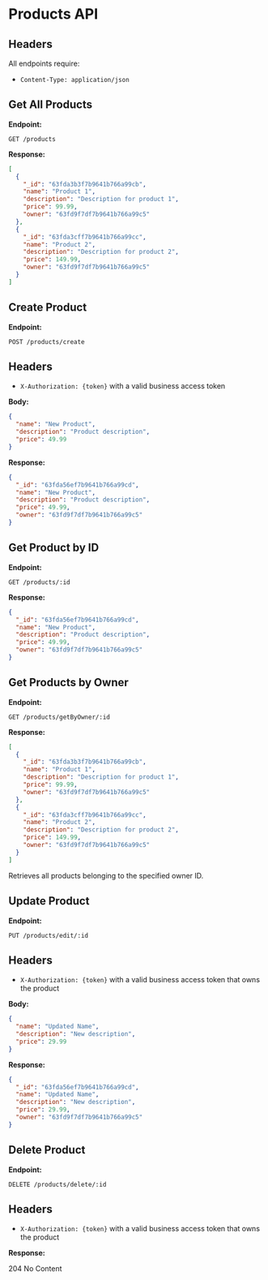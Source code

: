 
# Products API
## Headers
All endpoints require:

- `Content-Type: application/json`
## Get All Products

**Endpoint:**


```
GET /products
```

**Response:**

```json
[
  {
    "_id": "63fda3b3f7b9641b766a99cb",
    "name": "Product 1",
    "description": "Description for product 1", 
    "price": 99.99,
    "owner": "63fd9f7df7b9641b766a99c5"
  },
  {
    "_id": "63fda3cff7b9641b766a99cc",  
    "name": "Product 2",
    "description": "Description for product 2",
    "price": 149.99,
    "owner": "63fd9f7df7b9641b766a99c5"
  }
]
```

## Create Product

**Endpoint:** 

```
POST /products/create
```
## Headers
- `X-Authorization: {token}` with a valid business access token 

**Body:**

```json
{
  "name": "New Product",
  "description": "Product description",
  "price": 49.99 
}
```

**Response:**

```json
{
  "_id": "63fda56ef7b9641b766a99cd",
  "name": "New Product",
  "description": "Product description",
  "price": 49.99,
  "owner": "63fd9f7df7b9641b766a99c5" 
}
```

## Get Product by ID

**Endpoint:**

```
GET /products/:id
```

**Response:**

```json
{
  "_id": "63fda56ef7b9641b766a99cd",
  "name": "New Product",
  "description": "Product description", 
  "price": 49.99,
  "owner": "63fd9f7df7b9641b766a99c5"
}
```
## Get Products by Owner 

**Endpoint:**

```
GET /products/getByOwner/:id
```

**Response:**

```json
[
  {
    "_id": "63fda3b3f7b9641b766a99cb",
    "name": "Product 1",
    "description": "Description for product 1", 
    "price": 99.99,
    "owner": "63fd9f7df7b9641b766a99c5"
  },
  {
    "_id": "63fda3cff7b9641b766a99cc",  
    "name": "Product 2",
    "description": "Description for product 2",
    "price": 149.99,
    "owner": "63fd9f7df7b9641b766a99c5"
  }
]
```

Retrieves all products belonging to the specified owner ID.

## Update Product

**Endpoint:**

```
PUT /products/edit/:id
``` 
## Headers
- `X-Authorization: {token}` with a valid business access token that owns the product

**Body:**

```json
{
  "name": "Updated Name",
  "description": "New description",
  "price": 29.99
}
```

**Response:**

```json
{
  "_id": "63fda56ef7b9641b766a99cd",
  "name": "Updated Name", 
  "description": "New description",
  "price": 29.99,
  "owner": "63fd9f7df7b9641b766a99c5"
}
```

## Delete Product

**Endpoint:**

```
DELETE /products/delete/:id 
```
## Headers
- `X-Authorization: {token}` with a valid business access token that owns the product

**Response:**

204 No Content
